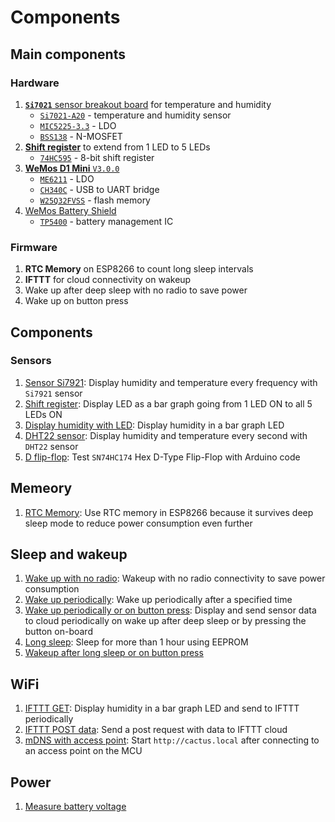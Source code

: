 # Components

## Main components

### Hardware

1. [**`Si7021`** sensor breakout board](https://cdn-learn.adafruit.com/assets/assets/000/035/932/original/temperature_schem.png?1474574583) for temperature and humidity
    - [`Si7021-A20`](https://www.silabs.com/documents/public/data-sheets/Si7021-A20.pdf) - temperature and humidity sensor
    - [`MIC5225-3.3`](https://www.microchip.com/wwwproducts/en/MIC5225) - LDO
    - [`BSS138`](https://www.onsemi.com/pub/Collateral/BSS138-D.PDF) - N-MOSFET
1. [**Shift register**](https://docs-apac.rs-online.com/webdocs/12cd/0900766b812cd41f.pdf) to extend from 1 LED to 5 LEDs
    - [`74HC595`](https://docs-apac.rs-online.com/webdocs/12cd/0900766b812cd41f.pdf) - 8-bit shift register
1. [**WeMos D1 Mini** `V3.0.0`](https://wiki.wemos.cc/_media/products:d1:sch_d1_mini_v3.0.0.pdf)
    - [`ME6211`](https://datasheet.lcsc.com/szlcsc/Nanjing-Micro-One-Elec-ME6211C33M5G-N_C82942.pdf) - LDO
    - [`CH340C`](https://www.mpja.com/download/35227cpdata.pdf) - USB to UART bridge
    - [`W25Q32FVSS`](https://www.winbond.com/resource-files/w25q32fv%20revi%2010202015.pdf) - flash memory
1. [WeMos Battery Shield](https://wiki.wemos.cc/_media/products:d1_mini_shields:sch_battery_v1.3.0.pdf)
    - [`TP5400`](https://datasheet.lcsc.com/szlcsc/Nanjing-Extension-Microelectronics-TP5400_C24154.pdf) - battery management IC

### Firmware

1. **RTC Memory** on ESP8266 to count long sleep intervals
1. **IFTTT** for cloud connectivity on wakeup
1. Wake up after deep sleep with no radio to save power
1. Wake up on button press

## Components

### Sensors

1. [Sensor Si7921](sensor-si7021): Display humidity and temperature every frequency with `Si7921` sensor
1. [Shift register](shift-register): Display LED as a bar graph going from 1 LED ON to all 5 LEDs ON
1. [Display humidity with LED](display-humidity-with-led): Display humidity in a bar graph LED
1. [DHT22 sensor](DHT22-sensor): Display humidity and temperature every second with `DHT22` sensor
1. [D flip-flop](d-flip-flop): Test `SN74HC174` Hex D-Type Flip-Flop with Arduino code

## Memeory

1. [RTC Memory](rtc-memory): Use RTC memory in ESP8266 because it survives deep sleep mode to reduce power consumption even further

## Sleep and wakeup

1. [Wake up with no radio](wakeup-with-no-radio): Wakeup with no radio connectivity to save power consumption
1. [Wake up periodically](wakeup-periodically): Wake up periodically after a specified time
1. [Wake up periodically or on button press](wakeup-periodically-or-button-press): Display and send sensor data to cloud periodically on wake up after deep sleep or by pressing the button on-board
1. [Long sleep](long-sleep): Sleep for more than 1 hour using EEPROM
1. [Wakeup after long sleep or on button press](long-sleep-or-button-press)

## WiFi

1. [IFTTT GET](ifttt-get): Display humidity in a bar graph LED and send to IFTTT periodically
1. [IFTTT POST data](ifttt-post-data): Send a post request with data to IFTTT cloud
1. [mDNS with access point](mdns-access-point): Start `http://cactus.local` after connecting to an access point on the MCU

## Power

1. [Measure battery voltage](measure-battery-voltage)
